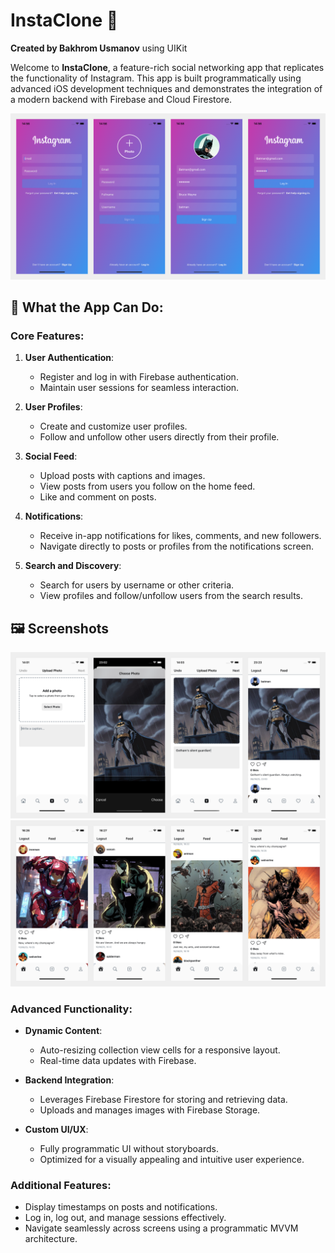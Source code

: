 # InstaClone 📸  
**Created by Bakhrom Usmanov**  using UIKit

Welcome to **InstaClone**, a feature-rich social networking app that replicates the functionality of Instagram. This app is built programmatically using advanced iOS development techniques and demonstrates the integration of a modern backend with Firebase and Cloud Firestore.  

![Screenshot 1](Simulator%20Screenshot%20-%200.png)

## 📱 What the App Can Do:

### Core Features:
1. **User Authentication**:
   - Register and log in with Firebase authentication.
   - Maintain user sessions for seamless interaction.

2. **User Profiles**:
   - Create and customize user profiles.
   - Follow and unfollow other users directly from their profile.

3. **Social Feed**:
   - Upload posts with captions and images.
   - View posts from users you follow on the home feed.
   - Like and comment on posts.

4. **Notifications**:
   - Receive in-app notifications for likes, comments, and new followers.
   - Navigate directly to posts or profiles from the notifications screen.

5. **Search and Discovery**:
   - Search for users by username or other criteria.
   - View profiles and follow/unfollow users from the search results.

## 🖼️ Screenshots

![Screenshot 1](Simulator%20Screenshot%20-%201.png)
![Screenshot 1](Simulator%20Screenshot%20-%202.png)

### Advanced Functionality:
- **Dynamic Content**:
  - Auto-resizing collection view cells for a responsive layout.
  - Real-time data updates with Firebase.

- **Backend Integration**:
  - Leverages Firebase Firestore for storing and retrieving data.
  - Uploads and manages images with Firebase Storage.

- **Custom UI/UX**:
  - Fully programmatic UI without storyboards.
  - Optimized for a visually appealing and intuitive user experience.

### Additional Features:
- Display timestamps on posts and notifications.
- Log in, log out, and manage sessions effectively.
- Navigate seamlessly across screens using a programmatic MVVM architecture.
